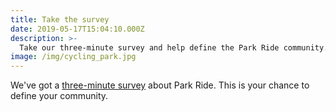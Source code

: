 ```yaml
---
title: Take the survey
date: 2019-05-17T15:04:10.000Z
description: >-
  Take our three-minute survey and help define the Park Ride community.
image: /img/cycling_park.jpg
---
```


We've got a [three-minute survey](https://www.surveymonkey.com/r/DM3P89M) about Park Ride. This is your chance to define your community.

